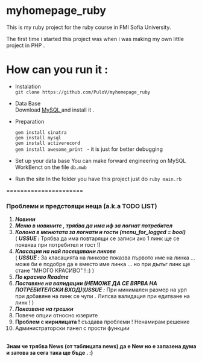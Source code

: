 myhomepage_ruby
===============

This is my ruby project for the ruby course in FMI Sofia University.

The first time i started this project was when i was making my own little project in PHP .

How can you run it :
===========

* Instalation <br />
	```git clone https://github.com/PuloV/myhomepage_ruby```
* Data Base <br />
	Download <a href ="http://dev.mysql.com/downloads/" > MySQL </a> and install it .
* Preparation

	```gem install sinatra ``` <br />
	```gem install mysql ``` <br />
	```gem install activerecord ``` <br />
	```gem install awesome_print ```  -  it is just for better debugging <br />

* Set up your data base
	You can make forward engineering on MySQL WorkBenct on the file
	```db.mwb ```
* Run the site
	In the folder you have this project just do
	``` ruby main.rb ```



======================

<p><h3> Проблеми и предстоящи неща (a.k.a TODO LIST) </h3>
	<ol>
		<li><strong><em>Новини</em></strong></li>
		<li><strong><em>Меню в новините , трябва да има иф за логнат потребител </em></strong></li>
		<li><strong><em>Колона в менютата за логнати и гости (menu_for_logged = bool)</em></strong> <br /> ( <b><i> USSUE : </i></b> Трябва да има повтарящи се записи ако 1 линк ще се появява при потребител и гост !) </li>
		<li><strong><em>Класация на най посещавани ликове</em></strong><br /> ( <b><i> USSUE : </i></b> За класацията на линкове показва първото име на линка ... може би е подобре да е вместо име линка ... но при дълъг линк ще стане "МНОГО КРАСИВО" ! :) )
		</li>
		<li><strong><em>По красиво Readme</em></strong></li>
		<li><strong><em>Поставяне на валидации (НЕМОЖЕ ДА СЕ ВЯРВА НА ПОТРЕБИТЕЛСКИ ВХОД)</em></strong>(<b><i>USSUE :</i></b> При минимален размер на урл при добавяне на линк се чупи . Липсва валидация при едитване на линк ! )
		</li>
		<li><strong><em>Показване на грешки</em></strong></li>
		<li>Повече опции относно юзерите </li>
		<li><b>Проблем с кирилицата !</b> създава проблеми ! Ненамирам решение</li>
		<li>Администраторски панел с прости функции</li>
	</ol>
	<br />
	<span><strong> Знам че трябва News (от таблицата news) да е New но е запазена дума и затова за сега така ще бъде . :) </strong></span>
</p>

